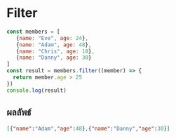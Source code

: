 # Filter

```javascript
const members = [ 
   {name: "Eve", age: 24}, 
   {name: "Adam", age: 48}, 
   {name: "Chris", age: 18}, 
   {name: "Danny", age: 30}
]
const result = members.filter((member) => {
  return member.age > 25
})
console.log(result)
```

## ผลลัพธ์
```json
[{"name":"Adam","age":48},{"name":"Danny","age":30}]
```